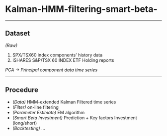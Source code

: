 # Kalman-HMM-filtering-smart-beta-

---
**Dataset** 
---

_(Raw)_

1. SPX/TSX60 index components' history data
2. ISHARES S&P/TSX 60 INDEX ETF Holding reports



_PCA -> Principal component data time series_


---
**Procedure** 
---
- _(Data)_  HMM-extended Kalman Filtered time series 
- _(Filter)_ on-line filtering 
- _(Parameter Estimate)_ EM algorithm
- _(Smart Beta Investment)_ Prediction + Key factors Investment (long/short)  
- _(Backtesting)_ ... 



